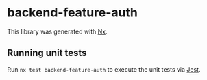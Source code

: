 # backend-feature-auth

This library was generated with [Nx](https://nx.dev).

## Running unit tests

Run `nx test backend-feature-auth` to execute the unit tests via [Jest](https://jestjs.io).
